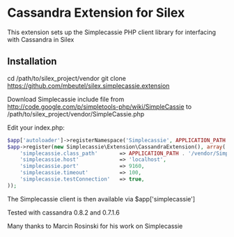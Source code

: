 Cassandra Extension for Silex
================================
This extension sets up the Simplecassie PHP client library for interfacing with Cassandra in Silex


Installation
------------

cd /path/to/silex_project/vendor
git clone https://github.com/mbeutel/silex.simplecassie.extension

Download Simplecassie include file from http://code.google.com/p/simpletools-php/wiki/SimpleCassie to /path/to/silex_project/vendor/SimpleCassie.php

Edit your index.php:

```php
$app['autoloader']->registerNamespace('Simplecassie', APPLICATION_PATH . '/vendor/Silex-extensions/simplecassie-cassandra-extension/lib');
$app->register(new Simplecassie\Extension\CassandraExtension(), array(
    'simplecassie.class_path'       => APPLICATION_PATH . '/vendor/SimpleCassie.php',   // set path to Simplecassie library classes here
    'simplecassie.host'             => 'localhost',                                     // cassandra host
    'simplecassie.port'             => 9160,                                            // cassandra port
    'simplecassie.timeout'          => 100,                                             // connection timeout
    'simplecassie.testConnection'   => true,                                            // check if connection is alive on request (true|false)
));
```

The Simplecassie client is then available via $app['simplecassie']

Tested with cassandra 0.8.2 and 0.7.1.6

Many thanks to Marcin Rosinski for his work on Simplecassie